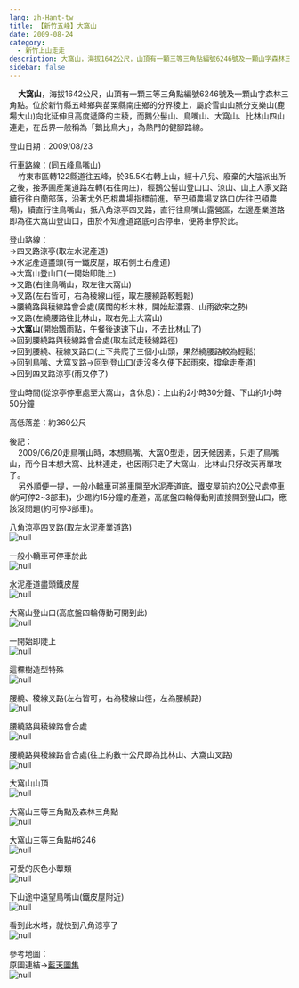 ```yaml
---
lang: zh-Hant-tw
title: 【新竹五峰】大窩山
date: 2009-08-24
category: 
  - 新竹上山走走
description: 大窩山，海拔1642公尺，山頂有一顆三等三角點編號6246號及一顆山字森林三角點。位於新竹縣五峰鄉與苗栗縣南庄鄉的分界稜上，屬於雪山山脈分支樂山(鹿場大山)向北延伸且高度遞降的主稜，而鵝公髻山、鳥嘴山、大窩山、比林山四山連走，在岳界一般稱為「鵝比鳥大」，為熱門的健腳路線。
sidebar: false
---
```


    **大窩山**，海拔1642公尺，山頂有一顆三等三角點編號6246號及一顆山字森林三角點。位於新竹縣五峰鄉與苗栗縣南庄鄉的分界稜上，屬於雪山山脈分支樂山(鹿場大山)向北延伸且高度遞降的主稜，而鵝公髻山、鳥嘴山、大窩山、比林山四山連走，在岳界一般稱為「鵝比鳥大」，為熱門的健腳路線。

登山日期：2009/08/23

行車路線：(同[五峰鳥嘴山](http://blog.xuite.net/shiun101/1013399/24990581))  
    竹東市區轉122縣道往五峰，於35.5K右轉上山，經十八兒、廢棄的大隘派出所之後，接茅圃產業道路左轉(右往南庄)，經鵝公髻山登山口、涼山、山上人家叉路續行往白蘭部落，沿著尤外巴棍農場指標前進，至巴頓農場叉路口(左往巴頓農場)，續直行往鳥嘴山，抵八角涼亭四叉路，直行往鳥嘴山露營區，左邊產業道路即為往大窩山登山口，由於不知產道路底可否停車，便將車停於此。

登山路線：  
→四叉路涼亭(取左水泥產道)  
→水泥產道盡頭(有一鐵皮屋，取右側土石產道)  
→大窩山登山口(一開始即陡上)  
→叉路(右往鳥嘴山，取左往大窩山)  
→叉路(左右皆可，右為稜線山徑，取左腰繞路較輕鬆)  
→腰繞路與稜線路會合處(廣闊的杉木林，開始起濃霧、山雨欲來之勢)  
→叉路(左繞腰路往比林山，取右先上大窩山)  
→**大窩山**(開始飄雨點，午餐後速速下山，不去比林山了)  
→回到腰繞路與稜線路會合處(取左試走稜線路徑)  
→回到腰繞、稜線叉路口(上下共爬了三個小山頭，果然繞腰路較為輕鬆)  
→回到鳥嘴、大窩叉路→回到登山口(走沒多久便下起雨來，撐傘走產道)  
→回到四叉路涼亭(雨又停了)

登山時間(從涼亭停車處至大窩山，含休息)：上山約2小時30分鐘、下山約1小時50分鐘

高低落差：約360公尺

後記：  
    2009/06/20走鳥嘴山時，本想鳥嘴、大窩O型走，因天候因素，只走了鳥嘴山，而今日本想大窩、比林連走，也因雨只走了大窩山，比林山只好改天再單攻了。  
    另外順便一提，一般小轎車可將車開至水泥產道底，鐵皮屋前約20公尺處停車(約可停2~3部車)，少踢約15分鐘的產道，高底盤四輪傳動則直接開到登山口，應該沒問題(約可停3部車)。

八角涼亭四叉路(取左水泥產業道路)  
![null](image/131832051_l.jpg)

一般小轎車可停車於此  
![null](image/131831962_l.jpg)

水泥產道盡頭鐵皮屋  
![null](image/131832151_l.jpg)

大窩山登山口(高底盤四輪傳動可開到此)  
![null](image/131832344_l.jpg)

一開始即陡上  
![null](image/131832164_l.jpg)

這棵樹造型特殊  
![null](image/131832180_l.jpg)

腰繞、稜線叉路(左右皆可，右為稜線山徑，左為腰繞路)  
![null](image/131832193_l.jpg)

腰繞路與稜線路會合處  
![null](image/131832200_l.jpg)

腰繞路與稜線路會合處(往上約數十公尺即為比林山、大窩山叉路)  
![null](image/131832322_l.jpg)

大窩山山頂  
![null](image/131832213_l.jpg)

大窩山三等三角點及森林三角點  
![null](image/131832233_l.jpg)

大窩山三等三角點#6246  
![null](image/131832260_l.jpg)

可愛的灰色小蕈類  
![null](image/131832288_l.jpg)

下山途中遠望鳥嘴山(鐵皮屋附近)  
![null](image/131832375_l.jpg)

看到此水塔，就快到八角涼亭了  
![null](image/131832146_l.jpg)

參考地圖：  
原圖連結→[藍天圖集](http://www.keepon.com.tw/ActiveSite/Article/One.asp?ArticleID=6783)  
![null](image/131832428_l.jpg)